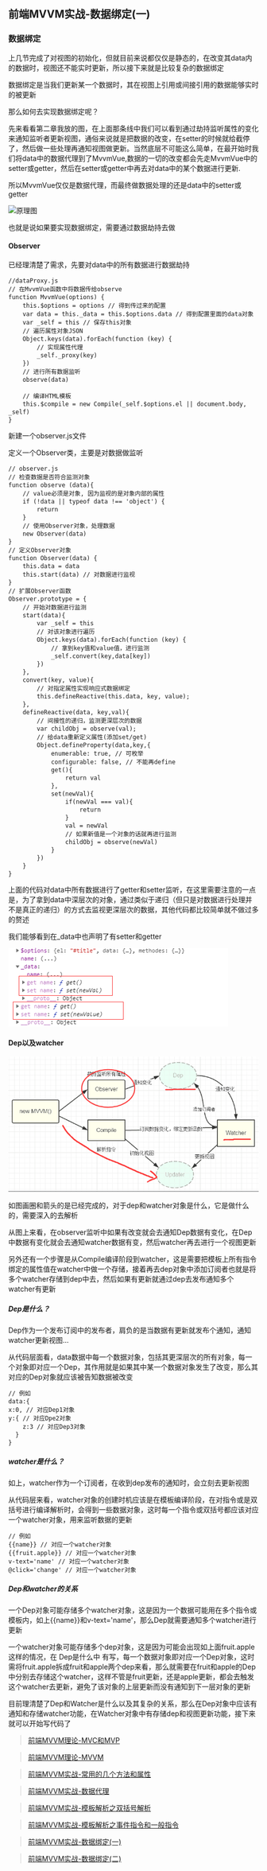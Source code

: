 ## 前端MVVM实战-数据绑定(一)

### 数据绑定

上几节完成了对视图的初始化，但就目前来说都仅仅是静态的，在改变其data内的数据时，视图还不能实时更新，所以接下来就是比较复杂的数据绑定

数据绑定是当我们更新某一个数据时，其在视图上引用或间接引用的数据能够实时的被更新

那么如何去实现数据绑定呢？

先来看看第二章我放的图，在上面那条线中我们可以看到通过劫持监听属性的变化来通知监听者更新视图，通俗来说就是把数据的改变，在setter的时候就给截停了，然后做一些处理再通知视图做更新。当然底层不可能这么简单，在最开始时我们将data中的数据代理到了MvvmVue,数据的一切的改变都会先走MvvmVue中的setter或getter，然后在setter或getter中再去对data中的某个数据进行更新.

所以MvvmVue仅仅是数据代理，而最终做数据处理的还是data中的setter或getter

![原理图](https://upload-images.jianshu.io/upload_images/13892139-a32b95ccb79526d9.png?imageMogr2/auto-orient/strip%7CimageView2/2/w/1240)

也就是说如果要实现数据绑定，需要通过数据劫持去做


#### Observer
已经理清楚了需求，先要对data中的所有数据进行数据劫持

~~~
//dataProxy.js
// 在MvvmVue函数中将数据传给observe
function MvvmVue(options) {
    this.$options = options // 得到传过来的配置
    var data = this._data = this.$options.data // 得到配置里面的data对象
    var _self = this // 保存this对象
    // 遍历属性对象JSON
    Object.keys(data).forEach(function (key) {
        // 实现属性代理
        _self._proxy(key)
    })
    // 进行所有数据监听
    observe(data)

    // 编译HTML模板
    this.$compile = new Compile(_self.$options.el || document.body, _self)
}
~~~

新建一个observer.js文件

定义一个Observer类，主要是对数据做监听
~~~
// observer.js
// 检查数据是否符合监测对象
function observe (data){
    // value必须是对象, 因为监视的是对象内部的属性
    if (!data || typeof data !== 'object') {
        return
    }
    // 使用Observer对象，处理数据
    new Observer(data)
}
// 定义Observer对象
function Observer(data) {
    this.data = data
    this.start(data) // 对数据进行监视
}
// 扩展Observer函数
Observer.prototype = {
    // 开始对数据进行监测
    start(data){
        var _self = this
        // 对该对象进行遍历
        Object.keys(data).forEach(function (key) {
            // 拿到key值和value值，进行监测
            _self.convert(key,data[key])
        })
    },
    convert(key, value){
        // 对指定属性实现响应式数据绑定
        this.defineReactive(this.data, key, value);
    },
    defineReactive(data, key,val){
        // 间接性的递归，监测更深层次的数据
        var childObj = observe(val);
        // 给data重新定义属性(添加set/get)
        Object.defineProperty(data,key,{
            enumerable: true, // 可枚举
            configurable: false, // 不能再define
            get(){
                return val
            },
            set(newVal){
                if(newVal === val){
                    return
                }
                val = newVal
                // 如果新值是一个对象的话就再进行监测
                childObj = observe(newVal)
            }
        })
    }
}
~~~

上面的代码对data中所有数据进行了getter和setter监听，在这里需要注意的一点是，为了拿到data中深层次的对象，通过类似于递归（但只是对数据进行处理并不是真正的递归）的方式去监视更深层次的数据，其他代码都比较简单就不做过多的赘述

我们能够看到在_data中也声明了有setter和getter

![](../img/MVVM/10.png)


#### Dep以及watcher

![](../img/MVVM/9.png)

如图画圈和箭头的是已经完成的，对于dep和watcher对象是什么，它是做什么的，需要深入的去解析

从图上来看，在observer监听中如果有改变就会去通知Dep数据有变化，在Dep中数据有变化就会去通知watcher数据有变，然后watcher再去进行一个视图更新

另外还有一个步骤是从Compile编译阶段到watcher，这是需要把模板上所有指令绑定的属性值在watcher中做一个存储，接着再去dep对象中添加订阅者也就是将多个watcher存储到dep中去，然后如果有更新就通过dep去发布通知多个watcher有更新

##### Dep是什么？

  Dep作为一个发布订阅中的发布者，肩负的是当数据有更新就发布个通知，通知watcher更新视图...
  
  从代码层面看，data数据中每一个数据对象，包括其更深层次的所有对象，每一个对象即对应一个Dep，其作用就是如果其中某一个数据对象发生了改变，那么其对应的Dep对象就应该被告知数据被改变
~~~
// 例如
data:{
x:0, // 对应Dep1对象
y:{ // 对应Dpe2对象
    z:3 // 对应Dep3对象
  }
}
~~~
 
 
 
 
##### watcher是什么？
  
  如上，watcher作为一个订阅者，在收到dep发布的通知时，会立刻去更新视图
  
  从代码层来看，watcher对象的创建时机应该是在模板编译阶段，在对指令或是双括号进行编译解析时，会得到一些数据对象，这时每一个指令或双括号都应该对应一个watcher对象，用来监听数据的更新
  
 ~~~
 // 例如
 {{name}} // 对应一个watcher对象
 {{fruit.apple}} // 对应一个watcher对象
 v-text='name' // 对应一个watcher对象
 @click='change' // 对应一个watcher对象
 ~~~
##### Dep和watcher的关系

一个Dep对象可能存储多个watcher对象，这是因为一个数据可能用在多个指令或模板内，如上{{name}}和v-text='name'，那么Dep就需要通知多个watcher进行更新

一个watcher对象可能存储多个dep对象，这是因为可能会出现如上面fruit.apple这样的情况，在 Dep是什么中 有写，每一个数据对象即对应一个Dep对象，这时需将fruit.apple拆成fruit和apple两个dep来看，那么就需要在fruit和apple的Dep中分别去存储这个watcher，这样不管是fruit更新，还是apple更新，都会去触发这个watcher去更新，避免了该对象的上层更新而没有通知到下一层对象的更新

目前理清楚了Dep和Watcher是什么以及其复杂的关系，那么在Dep对象中应该有通知和存储watcher功能，在Watcher对象中有存储dep和视图更新功能，接下来就可以开始写代码了




> [前端MVVM理论-MVC和MVP](https://www.jianshu.com/p/e2ac3260c767)

> [前端MVVM理论-MVVM](https://www.jianshu.com/p/7088249276de)

> [前端MVVM实战-常用的几个方法和属性](https://www.jianshu.com/p/ca9404cf2f9b)

> [前端MVVM实战-数据代理](https://www.jianshu.com/p/56f859da7a7d)

> [前端MVVM实战-模板解析之双括号解析](https://www.jianshu.com/p/160c989e73c1)

> [前端MVVM实战-模板解析之事件指令和一般指令](https://www.jianshu.com/p/faff382af115)

> [前端MVVM实战-数据绑定(一)](https://www.jianshu.com/p/3bf0b4d76611)

> [前端MVVM实战-数据绑定(二)](https://www.jianshu.com/p/21592a132f67)

